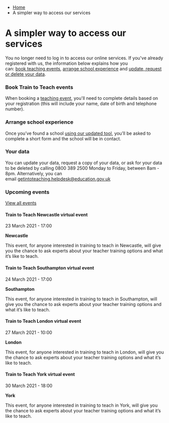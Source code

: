 *   [Home](/)
*   A simpler way to access our services

A simpler way to access our services
====================================

You no longer need to log in to access our online services. If you've already registered with us, the information below explains how you can: [book teaching events](#1 "Skip to 1"), [arrange school experience](#2 "Skip to 1") and [update, request or delete your data](#3 "Skip to 1"). 

### Book Train to Teach events

When booking a [teaching event](https://getintoteaching.education.gov.uk/teaching-events), you'll need to complete details based on your registration (this will include your name, date of birth and telephone number).  

### Arrange school experience  

Once you’ve found a school [using our updated tool](https://schoolexperience.education.gov.uk/), you’ll be asked to complete a short form and the school will be in contact. 

### Your data   

You can update your data, request a copy of your data, or ask for your data to be deleted by calling 0800 389 2500 Monday to Friday, between 8am - 8pm. Alternatively, you can email [getintoteaching.helpdesk@education.gov.uk](mailto:getintoteaching.helpdesk@education.gov.uk)  

### Upcoming events

[View all events](/teaching-events)

[](/teaching-events/train-to-teach-events/train-to-teach-newcastle-virtual-event-230321)

#### Train to Teach Newcastle virtual event

23 March 2021 - 17:00

**Newcastle**

This event, for anyone interested in training to teach in Newcastle, will give you the chance to ask experts about your teacher training options and what it’s like to teach.

[](/teaching-events/train-to-teach-events/train-to-teach-southampton-virtual-event-240321)

#### Train to Teach Southampton virtual event

24 March 2021 - 17:00

**Southampton**

This event, for anyone interested in training to teach in Southampton, will give you the chance to ask experts about your teacher training options and what it’s like to teach.

[](/teaching-events/train-to-teach-events/train-to-teach-london-virtual-event-270321)

#### Train to Teach London virtual event

27 March 2021 - 10:00

**London**

This event, for anyone interested in training to teach in London, will give you the chance to ask experts about your teacher training options and what it’s like to teach.

[](/teaching-events/train-to-teach-events/train-to-teach-york-virtual-event-300321)

#### Train to Teach York virtual event

30 March 2021 - 18:00

**York**

This event, for anyone interested in training to teach in York, will give you the chance to ask experts about your teacher training options and what it’s like to teach.
